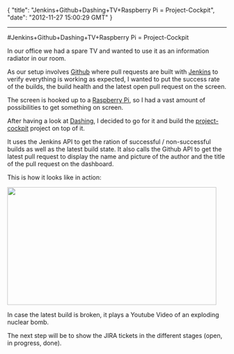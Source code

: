 {
  "title": "Jenkins+Github+Dashing+TV+Raspberry Pi = Project-Cockpit",
  "date": "2012-11-27 15:00:29 GMT"
}

---

#Jenkins+Github+Dashing+TV+Raspberry Pi = Project-Cockpit
<p>In our office we had a spare TV and wanted to use it as an information radiator in our room.</p>&#13;
<p>As our setup involves <a href="http://www.github.com">Github</a> where pull requests are built with <a href="http://www.jenkins-ci.org">Jenkins</a> to verify everything is working as expected, I wanted to put the success rate of the builds, the build health and the latest open pull request on the screen.</p>&#13;
<p>The screen is hooked up to a <a href="http://www.raspberrypi.org/">Raspberry Pi</a>, so I had a vast amount of possibilities to get something on screen.</p>&#13;
<p>After having a look at <a href="http://shopify.github.com/dashing/">Dashing</a>, I decided to go for it and build the <a href="https://github.com/martin-naumann/project-cockpit">project-cockpit</a> project on top of it.</p>&#13;
<p>It uses the Jenkins API to get the ration of successful / non-successful builds as well as the latest build state. It also calls the Github API to get the latest pull request to display the name and picture of the author and the title of the pull request on the dashboard.</p>&#13;
<p>This is how it looks like in action:</p>&#13;
<p><img align="middle" height="271" src="https://lh4.googleusercontent.com/-Pe4lcw10vLI/UK-kqsgpn4I/AAAAAAAADVg/V7LGuSXl80s/s1158/IMAG0459.jpg" width="480" /></p>&#13;
<p>In case the latest build is broken, it plays a Youtube Video of an exploding nuclear bomb.</p>&#13;
<p>The next step will be to show the JIRA tickets in the different stages (open, in progress, done).</p> 